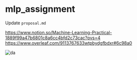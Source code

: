 # mlp_assignment

Update `proposal.md`

https://www.notion.so/Machine-Learning-Practical-1889f99a47b6801c8a6cc4bfd2c73cac?pvs=4  <br>
https://www.overleaf.com/9113767633wtpbydgfbdxr#6c98a0

![da](image.png)

